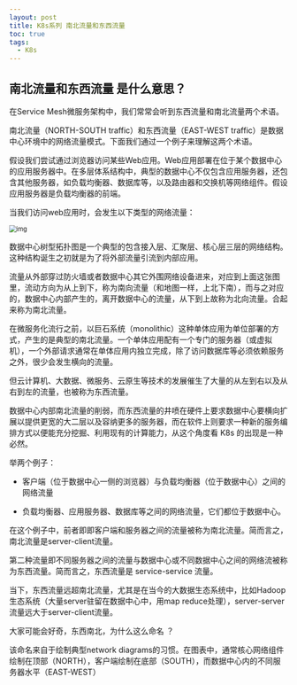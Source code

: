 ```yaml
---
layout: post
title: K8s系列 南北流量和东西流量
toc: true
tags:
  - K8s
---
```



## 南北流量和东西流量 是什么意思？

在Service Mesh微服务架构中，我们常常会听到东西流量和南北流量两个术语。

南北流量（NORTH-SOUTH traffic）和东西流量（EAST-WEST traffic）是数据中心环境中的网络流量模式。下面我们通过一个例子来理解这两个术语。

假设我们尝试通过浏览器访问某些Web应用。Web应用部署在位于某个数据中心的应用服务器中。在多层体系结构中，典型的数据中心不仅包含应用服务器，还包含其他服务器，如负载均衡器、数据库等，以及路由器和交换机等网络组件。假设应用服务器是负载均衡器的前端。

当我们访问web应用时，会发生以下类型的网络流量：

<img src="http://ipic-typora-samzong.oss-cn-qingdao.aliyuncs.com//uPic/f9c10a68e23f6955cc25c176d2ea98f7.png?x-oss-process=image/resize,w_960,m_lfit" alt="img" style="zoom:80%;" />

数据中心树型拓扑图是一个典型的包含接入层、汇聚层、核心层三层的网络结构。这种结构诞生之初就是为了将外部流量引流到内部应用。

流量从外部穿过防火墙或者数据中心其它外围网络设备进来，对应到上⾯这张图里，流动方向为从上到下，称为南向流量（和地图一样，上北下南），而与之对应的，数据中心内部产生的，离开数据中心的流量，从下到上故称为北向流量。合起来称为南北流量。

在微服务化流行之前，以巨石系统（monolithic）这种单体应用为单位部署的方式，产生的是典型的南北流量。一个单体应用配有一个专门的服务器（或虚拟机），一个外部请求通常在单体应用内独立完成，除了访问数据库等必须依赖服务之外，很少会发生横向的流量。

但云计算机、大数据、微服务、云原生等技术的发展催生了大量的从左到右以及从右到左的流量，也被称为东西流量。

数据中心内部南北流量的削弱，而东西流量的井喷在硬件上要求数据中心要横向扩展以提供更宽的大二层以及容纳更多的服务器，而在软件上则要求一种新的服务编排方式以便能充分挖掘、利用现有的计算能力，从这个角度看 K8s 的出现是一种必然。


举两个例子：

- 客户端（位于数据中心一侧的浏览器）与负载均衡器（位于数据中心）之间的网络流量

- 负载均衡器、应用服务器、数据库等之间的网络流量，它们都位于数据中心。


在这个例子中，前者即即客户端和服务器之间的流量被称为南北流量。简而言之，南北流量是server-client流量。

第二种流量即不同服务器之间的流量与数据中心或不同数据中心之间的网络流被称为东西流量。简而言之，东西流量是 service-service 流量。

当下，东西流量远超南北流量，尤其是在当今的大数据生态系统中，比如Hadoop生态系统（大量server驻留在数据中心中，用map reduce处理），server-server流量远大于server-client流量。

大家可能会好奇，东西南北，为什么这么命名 ？

该命名来自于绘制典型network diagrams的习惯。在图表中，通常核心网络组件绘制在顶部（NORTH），客户端绘制在底部（SOUTH），而数据中心内的不同服务器水平（EAST-WEST）



